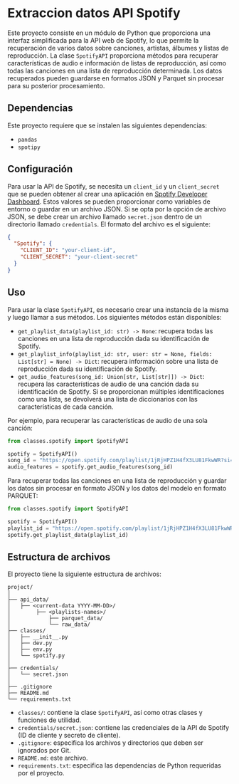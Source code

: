 # Extraccion datos API Spotify

Este proyecto consiste en un módulo de Python que proporciona una interfaz simplificada para la API web de Spotify, lo que permite la recuperación de varios datos sobre canciones, artistas, álbumes y listas de reproducción. La clase `SpotifyAPI` proporciona métodos para recuperar características de audio e información de listas de reproducción, así como todas las canciones en una lista de reproducción determinada. Los datos recuperados pueden guardarse en formatos JSON y Parquet sin procesar para su posterior procesamiento.

## Dependencias

Este proyecto requiere que se instalen las siguientes dependencias:

- `pandas`
- `spotipy`

## Configuración

Para usar la API de Spotify, se necesita un `client_id` y un `client_secret` que se pueden obtener al crear una aplicación en [Spotify Developer Dashboard](https://developer.spotify.com/dashboard/). Estos valores se pueden proporcionar como variables de entorno o guardar en un archivo JSON. Si se opta por la opción de archivo JSON, se debe crear un archivo llamado `secret.json` dentro de un directorio llamado `credentials`. El formato del archivo es el siguiente:

```json
{
  "Spotify": {
    "CLIENT_ID": "your-client-id",
    "CLIENT_SECRET": "your-client-secret"
  }
}
```

## Uso

Para usar la clase `SpotifyAPI`, es necesario crear una instancia de la misma y luego llamar a sus métodos. Los siguientes métodos están disponibles:

- `get_playlist_data(playlist_id: str) -> None`: recupera todas las canciones en una lista de reproducción dada su identificación de Spotify.
- `get_playlist_info(playlist_id: str, user: str = None, fields: List[str] = None) -> Dict`: recupera información sobre una lista de reproducción dada su identificación de Spotify.
- `get_audio_features(song_id: Union[str, List[str]]) -> Dict`: recupera las características de audio de una canción dada su identificación de Spotify. Si se proporcionan múltiples identificaciones como una lista, se devolverá una lista de diccionarios con las características de cada canción.

Por ejemplo, para recuperar las características de audio de una sola canción:

```python
from classes.spotify import SpotifyAPI

spotify = SpotifyAPI()
song_id = "https://open.spotify.com/playlist/1jRjHPZ1H4fX3LU81FkwWR?si=e5f0577b120a4c92"
audio_features = spotify.get_audio_features(song_id)
```

Para recuperar todas las canciones en una lista de reproducción y guardar los datos sin procesar en formato JSON y los datos del modelo en formato PARQUET:

```python
from classes.spotify import SpotifyAPI

spotify = SpotifyAPI()
playlist_id = "https://open.spotify.com/playlist/1jRjHPZ1H4fX3LU81FkwWR?si=e5f0577b120a4c92"
spotify.get_playlist_data(playlist_id)
```

## Estructura de archivos

El proyecto tiene la siguiente estructura de archivos:

```
project/
│
├── api_data/
│   ├── <current-data YYYY-MM-DD>/
│        ├── <playlists-names>/
│            ├── parquet_data/
│            └── raw_data/
├── classes/
│   ├── __init__.py
│   ├── dev.py
│   ├── env.py
│   └── spotify.py
│
├── credentials/
│   └── secret.json
│
├── .gitignore
├── README.md
└── requirements.txt
```

- `classes/`: contiene la clase `SpotifyAPI`, así como otras clases y funciones de utilidad.
- `credentials/secret.json`: contiene las credenciales de la API de Spotify (ID de cliente y secreto de cliente).
- `.gitignore`: especifica los archivos y directorios que deben ser ignorados por Git.
- `README.md`: este archivo.
- `requirements.txt`: especifica las dependencias de Python requeridas por el proyecto.
